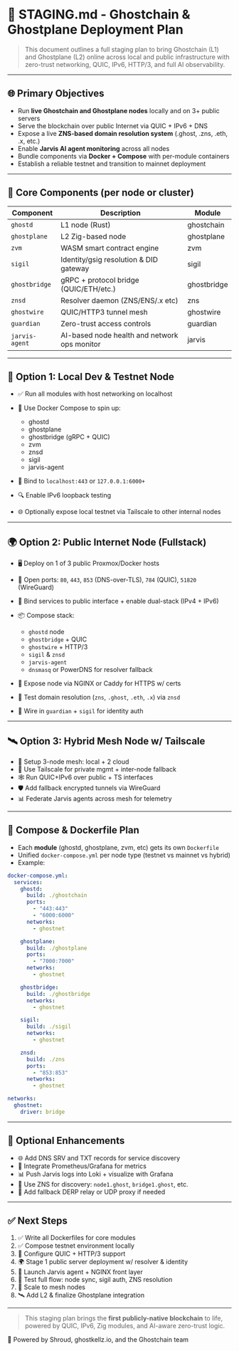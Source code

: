  # 🚀 STAGING.md - Ghostchain & Ghostplane Deployment Plan

> This document outlines a full staging plan to bring Ghostchain (L1) and Ghostplane (L2) online across local and public infrastructure with zero-trust networking, QUIC, IPv6, HTTP/3, and full AI observability.

---

## 🌐 Primary Objectives

* Run **live Ghostchain and Ghostplane nodes** locally and on 3+ public servers
* Serve the blockchain over public Internet via QUIC + IPv6 + DNS
* Expose a live **ZNS-based domain resolution system** (.ghost, .zns, .eth, .x, etc.)
* Enable **Jarvis AI agent monitoring** across all nodes
* Bundle components via **Docker + Compose** with per-module containers
* Establish a reliable testnet and transition to mainnet deployment

---

## 🧱 Core Components (per node or cluster)

| Component      | Description                                  | Module      |
| -------------- | -------------------------------------------- | ----------- |
| `ghostd`       | L1 node (Rust)                               | ghostchain  |
| `ghostplane`   | L2 Zig-based node                            | ghostplane  |
| `zvm`          | WASM smart contract engine                   | zvm         |
| `sigil`        | Identity/gsig resolution & DID gateway       | sigil       |
| `ghostbridge`  | gRPC + protocol bridge (QUIC/ETH/etc.)       | ghostbridge |
| `znsd`         | Resolver daemon (ZNS/ENS/.x etc)             | zns         |
| `ghostwire`    | QUIC/HTTP3 tunnel mesh                       | ghostwire   |
| `guardian`     | Zero-trust access controls                   | guardian    |
| `jarvis-agent` | AI-based node health and network ops monitor | jarvis      |

---

## 🧪 Option 1: Local Dev & Testnet Node

* ✅ Run all modules with host networking on localhost
* 🐳 Use Docker Compose to spin up:

  * ghostd
  * ghostplane
  * ghostbridge (gRPC + QUIC)
  * zvm
  * znsd
  * sigil
  * jarvis-agent
* 🔁 Bind to `localhost:443` or `127.0.0.1:6000+`
* 🔍 Enable IPv6 loopback testing
* 🌐 Optionally expose local testnet via Tailscale to other internal nodes

---

## 🌍 Option 2: Public Internet Node (Fullstack)

* 🖥 Deploy on 1 of 3 public Proxmox/Docker hosts
* 🎯 Open ports: `80`, `443`, `853` (DNS-over-TLS), `784` (QUIC), `51820` (WireGuard)
* 👥 Bind services to public interface + enable dual-stack (IPv4 + IPv6)
* 📦 Compose stack:

  * `ghostd` node
  * `ghostbridge` + QUIC
  * `ghostwire` + HTTP/3
  * `sigil` & `znsd`
  * `jarvis-agent`
  * `dnsmasq` or PowerDNS for resolver fallback
* 📡 Expose node via NGINX or Caddy for HTTPS w/ certs
* 🧪 Test domain resolution (`zns`, `.ghost`, `.eth`, `.x`) via `znsd`
* 🔐 Wire in `guardian` + `sigil` for identity auth

---

## 🛰 Option 3: Hybrid Mesh Node w/ Tailscale

* 🎯 Setup 3-node mesh: local + 2 cloud
* 🔐 Use Tailscale for private mgmt + inter-node fallback
* 🕸 Run QUIC+IPv6 over public + TS interfaces
* 🛡 Add fallback encrypted tunnels via WireGuard
* 📊 Federate Jarvis agents across mesh for telemetry

---

## 🧩 Compose & Dockerfile Plan

* Each **module** (ghostd, ghostplane, zvm, etc) gets its own `Dockerfile`
* Unified `docker-compose.yml` per node type (testnet vs mainnet vs hybrid)
* Example:

```yaml
docker-compose.yml:
  services:
    ghostd:
      build: ./ghostchain
      ports:
        - "443:443"
        - "6000:6000"
      networks:
        - ghostnet

    ghostplane:
      build: ./ghostplane
      ports:
        - "7000:7000"
      networks:
        - ghostnet

    ghostbridge:
      build: ./ghostbridge
      networks:
        - ghostnet

    sigil:
      build: ./sigil
      networks:
        - ghostnet

    znsd:
      build: ./zns
      ports:
        - "853:853"
      networks:
        - ghostnet

networks:
  ghostnet:
    driver: bridge
```

---

## 🌌 Optional Enhancements

* 🌐 Add DNS SRV and TXT records for service discovery
* 🧠 Integrate Prometheus/Grafana for metrics
* 📊 Push Jarvis logs into Loki + visualize with Grafana
* 🧬 Use ZNS for discovery: `node1.ghost`, `bridge1.ghost`, etc.
* 🔁 Add fallback DERP relay or UDP proxy if needed

---

## ✅ Next Steps

1. ✅ Write all Dockerfiles for core modules
2. ✅ Compose testnet environment locally
3. 🔐 Configure QUIC + HTTP/3 support
4. 🌍 Stage 1 public server deployment w/ resolver & identity
5. 🧠 Launch Jarvis agent + NGINX front layer
6. 🧪 Test full flow: node sync, sigil auth, ZNS resolution
7. 🚀 Scale to mesh nodes
8. 🛰 Add L2 & finalize Ghostplane integration

---

> This staging plan brings the **first publicly-native blockchain** to life, powered by QUIC, IPv6, Zig modules, and AI-aware zero-trust logic.

👻 Powered by Shroud, ghostkellz.io, and the Ghostchain team

